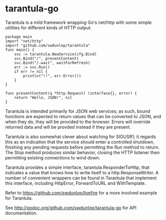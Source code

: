 tarantula-go
============

Tarantula is a mild framework wrapping Go's net/http with some simple utilities for different kinds of HTTP output. 

	package main
	import "net/http"
	import "github.com/swdunlop/tarantula"
	func main() {
		svc := tarantula.NewService(cfg.Bind)
		svc.Bind("/", presentContent)
		svc.Bind("/.wait", waitForRefresh)
		err := svc.Run()
		if err != nil {
			println("!!", err.Error())
		}
	}

	func presentContent(q *http.Request) (interface{}, error) {
		return "Hello, JSON!", nil
	}

Tarantula is intended primarily for JSON web services; as such, bound functions are expected to return values that
can be converted to JSON, and when they do, they will be provided to the browser.  Errors will override returned data
and will be provded instead if they are present.

Tarantula is also somewhat clever about watching for SIGUSR1; it regards this as an indication that the service should
enter a controlled shutdown, finishing any pending requests before permitting the Run method to return.  The Stop method
produces similar behavior, closing the HTTP listener then permitting existing connections to wind down.

Tarantula provides a simple interface, tarantula.ResponderToHttp, that indicates a value that knows how to write 
itself to a http.ResponseWriter.  A number of convenient wrappers can be found in Tarantula that implement this interface,
including HttpError, ForwardToURL and WithTemplate.

Refer to https://github.com/swdunlop/livefire for a more involved example for Tarantula.

See http://godoc.org/github.com/swdunlop/tarantula-go for API documentation.
